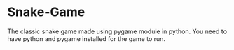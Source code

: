 # Snake-Game

The classic snake game made using pygame module in python.
You need to have python and pygame installed for the game to run.
